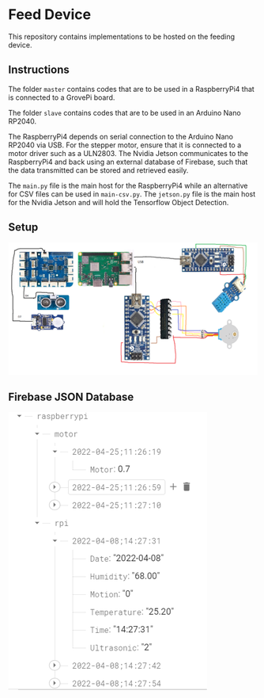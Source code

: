 # Feed Device

This repository contains implementations to be hosted on the feeding device.

## Instructions

The folder `master` contains codes that are to be used in a RaspberryPi4 that is connected to a GrovePi board.

The folder `slave` contains codes that are to be used in an Arduino Nano RP2040.

The RaspberryPi4 depends on serial connection to the Arduino Nano RP2040 via USB.
For the stepper motor, ensure that it is connected to a motor driver such as a ULN2803.
The Nvidia Jetson communicates to the RaspberryPi4 and back using an external database of Firebase, such that the data transmitted can be stored and retrieved easily.

The `main.py` file is the main host for the RaspberryPi4 while an alternative for CSV files can be used in `main-csv.py`.
The `jetson.py` file is the main host for the Nvidia Jetson and will hold the Tensorflow Object Detection.

## Setup
![Example 1](IOT-Setup.png)

## Firebase JSON Database

![Example 2](firebase-json-example.PNG)